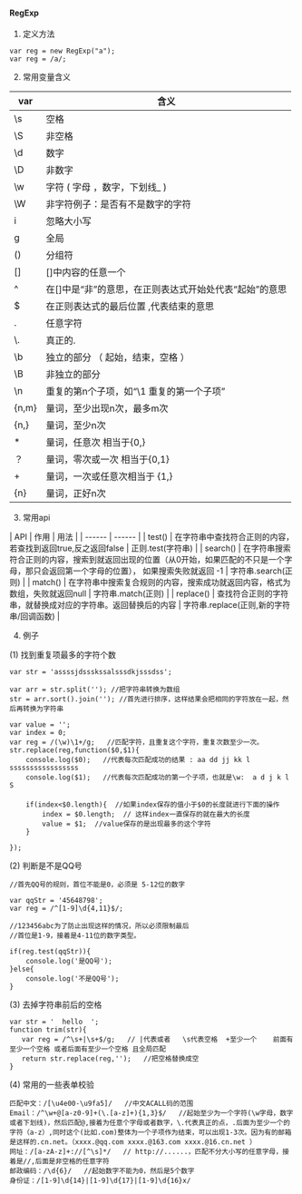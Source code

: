 #### RegExp

1. 定义方法
```
var reg = new RegExp("a");
var reg = /a/;
```

2. 常用变量含义

| var | 含义 |
| ------ | ------ |
| \s | 空格 |
| \S | 非空格 |
| \d | 数字 |
| \D | 非数字 |
| \w | 字符 ( 字母 ，数字，下划线_ ) |
| \W | 非字符例子：是否有不是数字的字符 |
| i | 忽略大小写 |
| g | 全局 |
| () | 分组符 |
| [] | []中内容的任意一个 |
| ^ | 在[]中是“非”的意思，在正则表达式开始处代表“起始”的意思 |
| $ | 在正则表达式的最后位置 ,代表结束的意思 |
| . | 任意字符 |
| \\. | 真正的. |
| \b | 独立的部分 （ 起始，结束，空格 ） |
| \B | 非独立的部分 |
| \n | 重复的第n个子项，如“\1 重复的第一个子项” |
| {n,m} | 量词，至少出现n次，最多m次 |
| {n,} | 量词，至少n次 |
| * | 量词，任意次 相当于{0,} |
| ？ | 量词，零次或一次 相当于{0,1} |
| + | 量词，一次或任意次相当于 {1,} |
| {n} | 量词，正好n次 |


3. 常用api

| API | 作用 | 用法 |
| ------ | ------ |
| test() | 在字符串中查找符合正则的内容，若查找到返回true,反之返回false | 正则.test(字符串) |
| search() | 在字符串搜索符合正则的内容，搜索到就返回出现的位置（从0开始，如果匹配的不只是一个字母，那只会返回第一个字母的位置）， 如果搜索失败就返回 -1  | 字符串.search(正则) |
| match() | 在字符串中搜索复合规则的内容，搜索成功就返回内容，格式为数组，失败就返回null | 字符串.match(正则) |
| replace() | 查找符合正则的字符串，就替换成对应的字符串。返回替换后的内容 | 字符串.replace(正则,新的字符串/回调函数) |

4. 例子

(1) 找到重复项最多的字符个数
```
var str = 'assssjdssskssalsssdkjsssdss';

var arr = str.split(''); //把字符串转换为数组
str = arr.sort().join(''); //首先进行排序，这样结果会把相同的字符放在一起，然后再转换为字符串

var value = '';
var index = 0; 
var reg = /(\w)\1+/g;   //匹配字符，且重复这个字符，重复次数至少一次。
str.replace(reg,function($0,$1){ 
    console.log($0);   //代表每次匹配成功的结果 : aa dd jj kk l sssssssssssssssss
    console.log($1);   //代表每次匹配成功的第一个子项，也就是\w:  a d j k l S 
　　
    if(index<$0.length){  //如果index保存的值小于$0的长度就进行下面的操作
        index = $0.length;  // 这样index一直保存的就在最大的长度
        value = $1;  //value保存的是出现最多的这个字符
    }

}); 
```

(2) 判断是不是QQ号
```
//首先QQ号的规则，首位不能是0，必须是 5-12位的数字
   
var qqStr = '45648798';
var reg = /^[1-9]\d{4,11}$/;

//123456abc为了防止出现这样的情况，所以必须限制最后
//首位是1-9，接着是4-11位的数字类型。

if(reg.test(qqStr)){
	console.log('是QQ号');
}else{
	console.log('不是QQ号');
}

```

(3) 去掉字符串前后的空格
```
var str = '  hello  ';
function trim(str){
   var reg = /^\s+|\s+$/g;   // |代表或者   \s代表空格  +至少一个    前面有至少一个空格 或者后面有至少一个空格 且全局匹配
   return str.replace(reg,'');   //把空格替换成空
} 
```

(4) 常用的一些表单校验
```
匹配中文：/[\u4e00-\u9fa5]/   //中文ACALL码的范围
Email：/^\w+@[a-z0-9]+(\.[a-z]+){1,3}$/   //起始至少为一个字符(\w字母，数字或者下划线)，然后匹配@,接着为任意个字母或者数字，\.代表真正的点，.后面为至少一个的字符（a-z）,同时这个(比如.com)整体为一个子项作为结束，可以出现1-3次。因为有的邮箱是这样的.cn.net。（xxxx.@qq.com xxxx.@163.com xxxx.@16.cn.net ）
网址：/[a-zA-z]+://[^\s]*/   // http://......，匹配不分大小写的任意字母，接着是//,后面是非空格的任意字符
邮政编码：/\d{6}/   //起始数字不能为0，然后是5个数字
身份证：/[1-9]\d{14}|[1-9]\d{17}|[1-9]\d{16}x/

```